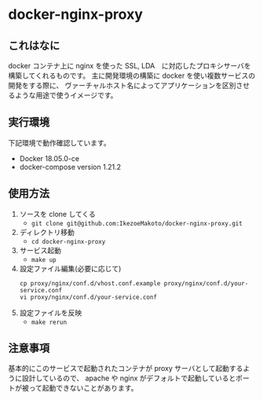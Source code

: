 # docker-nginx-proxy

## これはなに
docker コンテナ上に nginx を使った SSL, LDA　に対応したプロキシサーバを構築してくれるものです。
主に開発環境の構築に docker を使い複数サービスの開発をする際に、
ヴァーチャルホスト名によってアプリケーションを区別させるような用途で使うイメージです。

## 実行環境
下記環境で動作確認しています。
* Docker 18.05.0-ce
* docker-compose version 1.21.2

## 使用方法
1. ソースを clone してくる
    * `git clone git@github.com:IkezoeMakoto/docker-nginx-proxy.git`
1. ディレクトリ移動
    * `cd docker-nginx-proxy`
1. サービス起動
    * `make up`
1. 設定ファイル編集(必要に応じて)
    ```
    cp proxy/nginx/conf.d/vhost.conf.example proxy/nginx/conf.d/your-service.conf
    vi proxy/nginx/conf.d/your-service.conf
    ```
1. 設定ファイルを反映
    * `make rerun`

## 注意事項
基本的にこのサービスで起動されたコンテナが proxy サーバとして起動するように設計しているので、 apache や nginx がデフォルトで起動しているとポートが被って起動できないことがあります。
